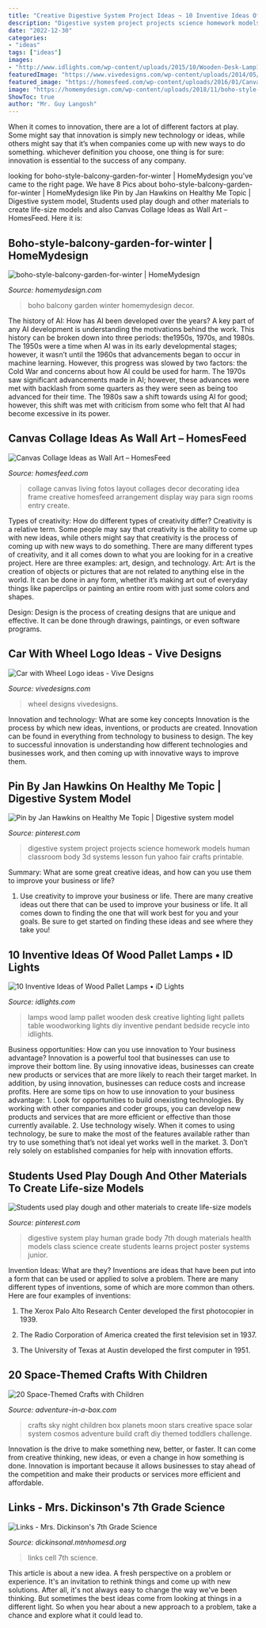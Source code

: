 ```yaml
---
title: "Creative Digestive System Project Ideas ~ 10 Inventive Ideas Of Wood Pallet Lamps • Id Lights"
description: "Digestive system project projects science homework models human classroom body 3d systems lesson fun yahoo fair crafts printable"
date: "2022-12-30"
categories:
- "ideas"
tags: ["ideas"]
images:
- "http://www.idlights.com/wp-content/uploads/2015/10/Wooden-Desk-Lamp1-750x638.jpg"
featuredImage: "https://www.vivedesigns.com/wp-content/uploads/2014/05/newclassicparts-03-1.png"
featured_image: "https://homesfeed.com/wp-content/uploads/2016/01/Canvas-photo-collage-wall-art-.jpg"
image: "https://homemydesign.com/wp-content/uploads/2018/11/boho-style-balcony-garden-for-winter.jpg"
ShowToc: true
author: "Mr. Guy Langosh"
---
```



When it comes to innovation, there are a lot of different factors at play. Some might say that innovation is simply new technology or ideas, while others might say that it’s when companies come up with new ways to do something. whichever definition you choose, one thing is for sure: innovation is essential to the success of any company.

	

		
looking for boho-style-balcony-garden-for-winter | HomeMydesign you've came to the right page. We have 8 Pics about boho-style-balcony-garden-for-winter | HomeMydesign like Pin by Jan Hawkins on Healthy Me Topic | Digestive system model, Students used play dough and other materials to create life-size models and also Canvas Collage Ideas as Wall Art – HomesFeed. Here it is:
		
    
## Boho-style-balcony-garden-for-winter | HomeMydesign

<img loading=lazy src="https://homemydesign.com/wp-content/uploads/2018/11/boho-style-balcony-garden-for-winter.jpg" onerror="this.onerror=null;this.src='https://tse3.mm.bing.net/th?id=OIP.1ADCe00HntEfpRl32UiWfAHaI3&amp;pid=15.1';" alt="boho-style-balcony-garden-for-winter | HomeMydesign">

_Source: homemydesign.com_

>boho balcony garden winter homemydesign decor. 

	

The history of AI: How has AI been developed over the years?
A key part of any AI development is understanding the motivations behind the work. This history can be broken down into three periods: the1950s, 1970s, and 1980s. The 1950s were a time when AI was in its early developmental stages; however, it wasn’t until the 1960s that advancements began to occur in machine learning. However, this progress was slowed by two factors: the Cold War and concerns about how AI could be used for harm. The 1970s saw significant advancements made in AI; however, these advances were met with backlash from some quarters as they were seen as being too advanced for their time. The 1980s saw a shift towards using AI for good; however, this shift was met with criticism from some who felt that AI had become excessive in its power.

    
## Canvas Collage Ideas As Wall Art – HomesFeed

<img loading=lazy src="https://homesfeed.com/wp-content/uploads/2016/01/Canvas-photo-collage-wall-art-.jpg" onerror="this.onerror=null;this.src='https://tse1.mm.bing.net/th?id=OIP.eQ4zvP6dYoPBiHiPzQjJjgHaJ3&amp;pid=15.1';" alt="Canvas Collage Ideas as Wall Art – HomesFeed">

_Source: homesfeed.com_

>collage canvas living fotos layout collages decor decorating idea frame creative homesfeed arrangement display way para sign rooms entry create. 

	

Types of creativity: How do different types of creativity differ?
Creativity is a relative term. Some people may say that creativity is the ability to come up with new ideas, while others might say that creativity is the process of coming up with new ways to do something. There are many different types of creativity, and it all comes down to what you are looking for in a creative project. Here are three examples: art, design, and technology.
Art: Art is the creation of objects or pictures that are not related to anything else in the world. It can be done in any form, whether it’s making art out of everyday things like paperclips or painting an entire room with just some colors and shapes.

Design: Design is the process of creating designs that are unique and effective. It can be done through drawings, paintings, or even software programs.

    
## Car With Wheel Logo Ideas - Vive Designs

<img loading=lazy src="https://www.vivedesigns.com/wp-content/uploads/2014/05/newclassicparts-03-1.png" onerror="this.onerror=null;this.src='https://tse3.mm.bing.net/th?id=OIP.8I48QXSxnRe_5gJcWjZ-vQHaDQ&amp;pid=15.1';" alt="Car with Wheel Logo ideas - Vive Designs">

_Source: vivedesigns.com_

>wheel designs vivedesigns. 

	

Innovation and technology: What are some key concepts
Innovation is the process by which new ideas, inventions, or products are created. Innovation can be found in everything from technology to business to design. The key to successful innovation is understanding how different technologies and businesses work, and then coming up with innovative ways to improve them.

    
## Pin By Jan Hawkins On Healthy Me Topic | Digestive System Model

<img loading=lazy src="https://i.pinimg.com/736x/dd/46/24/dd4624025500eaff2ad8c11edd5fe474--homework-fun-ideas.jpg" onerror="this.onerror=null;this.src='https://tse1.mm.bing.net/th?id=OIP.TQUywqKZXAfPyv5NneoinAHaJ4&amp;pid=15.1';" alt="Pin by Jan Hawkins on Healthy Me Topic | Digestive system model">

_Source: pinterest.com_

>digestive system project projects science homework models human classroom body 3d systems lesson fun yahoo fair crafts printable. 

	

Summary: What are some great creative ideas, and how can you use them to improve your business or life?
1. Use creativity to improve your business or life.
There are many creative ideas out there that can be used to improve your business or life. It all comes down to finding the one that will work best for you and your goals. Be sure to get started on finding these ideas and see where they take you!

    
## 10 Inventive Ideas Of Wood Pallet Lamps • ID Lights

<img loading=lazy src="http://www.idlights.com/wp-content/uploads/2015/10/Wooden-Desk-Lamp1-750x638.jpg" onerror="this.onerror=null;this.src='https://tse2.mm.bing.net/th?id=OIP.qgFGv5gpeg0wpM-0M02FhQHaGT&amp;pid=15.1';" alt="10 Inventive Ideas of Wood Pallet Lamps • iD Lights">

_Source: idlights.com_

>lamps wood lamp pallet wooden desk creative lighting light pallets table woodworking lights diy inventive pendant bedside recycle into idlights. 

	

Business opportunities: How can you use innovation to Your business advantage?
Innovation is a powerful tool that businesses can use to improve their bottom line. By using innovative ideas, businesses can create new products or services that are more likely to reach their target market. In addition, by using innovation, businesses can reduce costs and increase profits. Here are some tips on how to use innovation to your business advantage: 1. Look for opportunities to build onexisting technologies. By working with other companies and coder groups, you can develop new products and services that are more efficient or effective than those currently available. 2. Use technology wisely. When it comes to using technology, be sure to make the most of the features available rather than try to use something that’s not ideal yet works well in the market. 3. Don’t rely solely on established companies for help with innovation efforts.

    
## Students Used Play Dough And Other Materials To Create Life-size Models

<img loading=lazy src="https://i.pinimg.com/736x/dd/38/07/dd380713d1e462b6f522960c44a2062f--play-dough-human-body.jpg" onerror="this.onerror=null;this.src='https://tse2.mm.bing.net/th?id=OIP.eyDfXNaX4NWg1RUfnm5trQHaJ4&amp;pid=15.1';" alt="Students used play dough and other materials to create life-size models">

_Source: pinterest.com_

>digestive system play human grade body 7th dough materials health models class science create students learns project poster systems junior. 

	

Invention Ideas: What are they?
Inventions are ideas that have been put into a form that can be used or applied to solve a problem. There are many different types of inventions, some of which are more common than others. Here are four examples of inventions:
1. The Xerox Palo Alto Research Center developed the first photocopier in 1939.

2. The Radio Corporation of America created the first television set in 1937.

3. The University of Texas at Austin developed the first computer in 1951.


    
## 20 Space-Themed Crafts With Children

<img loading=lazy src="http://adventure-in-a-box.com/wp-content/uploads/2014/08/night-sky-crafts-moon-planets-stars-cosmos-for-children-3.jpg" onerror="this.onerror=null;this.src='https://tse1.mm.bing.net/th?id=OIP.7tkZ0MwBzYfP-9u31I6Z1wHaD_&amp;pid=15.1';" alt="20 Space-Themed Crafts with Children">

_Source: adventure-in-a-box.com_

>crafts sky night children box planets moon stars creative space solar system cosmos adventure build craft diy themed toddlers challenge. 

	

Innovation is the drive to make something new, better, or faster. It can come from creative thinking, new ideas, or even a change in how something is done. Innovation is important because it allows businesses to stay ahead of the competition and make their products or services more efficient and affordable.

    
## Links - Mrs. Dickinson&#039;s 7th Grade Science

<img loading=lazy src="http://dickinsonal.mtnhomesd.org/uploads/8/5/5/7/85579158/cell-city-2_orig.jpg" onerror="this.onerror=null;this.src='https://tse4.mm.bing.net/th?id=OIP.nkrbRy0S977SAc_xZnx98gHaFj&amp;pid=15.1';" alt="Links - Mrs. Dickinson&#039;s 7th Grade Science">

_Source: dickinsonal.mtnhomesd.org_

>links cell 7th science. 

	

This article is about a new idea. A fresh perspective on a problem or experience. It's an invitation to rethink things and come up with new solutions. After all, it's not always easy to change the way we've been thinking. But sometimes the best ideas come from looking at things in a different light. So when you hear about a new approach to a problem, take a chance and explore what it could lead to.

